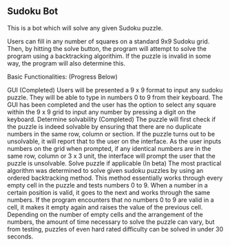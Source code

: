 Sudoku Bot
--------------------------------

This is a bot which will solve any given Sudoku puzzle.

Users can fill in any number of squares on a standard 9x9 Sudoku grid.
Then, by hitting the solve button, the program will attempt to solve the program using a backtracking algorithim.
If the puzzle is invalid in some way, the program will also determine this.

Basic Functionalities: (Progress Below)

GUI (Completed)
Users will be presented a 9 x 9 format to input any sudoku puzzle. They will be able to type in numbers 0 to 9 from their keyboard.
The GUI has been completed and the user has the option to select any square within the 9 x 9 grid to input any number by pressing a digit on the keyboard.
Determine solvability (Completed)
The puzzle will first check if the puzzle is indeed solvable by ensuring that there are no duplicate numbers in the same row, column or section. If the puzzle turns out to be unsolvable, it will report that to the user on the interface.
As the user inputs numbers on the grid when prompted, if any identical numbers are in the same row, column or 3 x 3 unit, the interface will prompt the user that the puzzle is unsolvable.
Solve puzzle if applicable (In beta)
The most practical algorithm was determined to solve given sudoku puzzles by using an ordered backtracking method. This method essentially works through every empty cell in the puzzle and tests numbers 0 to 9. When a number in a certain position is valid, it goes to the next and works through the same numbers. If the program encounters that no numbers 0 to 9 are valid in a cell, it makes it empty again and raises the value of the previous cell. Depending on the number of empty cells and the arrangement of the numbers, the amount of time necessary to solve the puzzle can vary, but from testing, puzzles of even hard rated difficulty can be solved in under 30 seconds.
